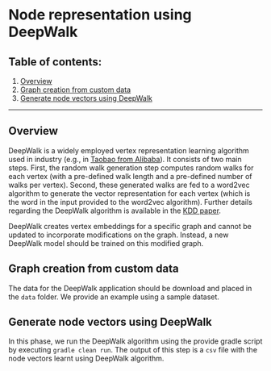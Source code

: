 # Node representation using DeepWalk

## Table of contents:

1. [Overview](#overview)
2. [Graph creation from custom data](#graph-data)
3. [Generate node vectors using DeepWalk](#generate-node-vectors)

****
    
## Overview <a name="overview"></a>
DeepWalk is a widely employed vertex representation learning algorithm used in industry (e.g., in [Taobao from Alibaba](https://dl.acm.org/citation.cfm?doid=3219819.3219869)). 
It consists of two main steps. First, the random walk generation step computes random walks for each vertex (with a pre-defined walk length 
and a pre-defined number of walks per vertex). Second, these generated walks are fed to a word2vec algorithm to generate the vector representation 
for each vertex (which is the word in the input provided to the word2vec algorithm). Further details regarding the DeepWalk algorithm is available in the [KDD paper](https://dl.acm.org/citation.cfm?id=2623732).

DeepWalk creates vertex embeddings for a specific graph and cannot be updated to incorporate modifications on the graph. 
Instead, a new DeepWalk model should be trained on this modified graph.

## Graph creation from custom data <a name="graph-data"></a>
The data for the DeepWalk application should be download and placed in the `data` folder.
We provide an example using a sample dataset.

## Generate node vectors using DeepWalk <a name="generate-node-vectors"></a>
In this phase, we run the DeepWalk algorithm using the provide gradle script by executing `gradle clean run`.
The output of this step is a `csv` file with the node vectors learnt using DeepWalk algorithm.